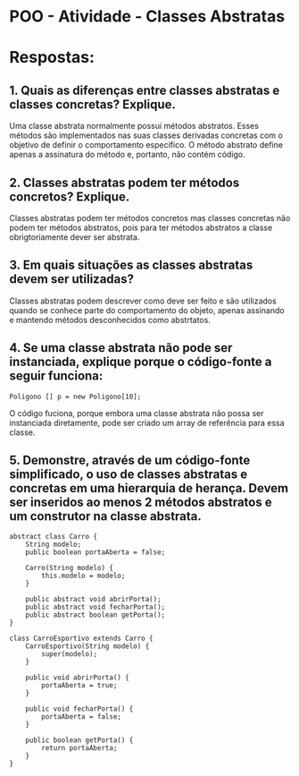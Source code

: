 # POO - Atividade - Classes Abstratas

# Respostas:
## 1. Quais as diferenças entre classes abstratas e classes concretas? Explique.
Uma classe abstrata normalmente possui métodos abstratos. Esses métodos são implementados nas suas classes derivadas concretas com o objetivo de definir o comportamento específico. O método abstrato define apenas a assinatura do método e, portanto, não contém código.

## 2. Classes abstratas podem ter métodos concretos? Explique.
Classes abstratas podem ter métodos concretos mas classes concretas não podem ter métodos abstratos, pois para ter métodos abstratos a classe obrigtoriamente dever ser abstrata.

## 3. Em quais situações as classes abstratas devem ser utilizadas?
Classes abstratas podem descrever como deve ser feito e são utilizados quando se conhece parte do comportamento do objeto, apenas assinando e mantendo métodos desconhecidos como abstrtatos.

## 4. Se uma classe abstrata não pode ser instanciada, explique porque o código-fonte a seguir funciona:
```
Poligono [] p = new Poligono[10];
```
O código fuciona, porque embora uma classe abstrata não possa ser instanciada diretamente, pode ser criado um array de referência para essa classe.

## 5. Demonstre, através de um código-fonte simplificado, o uso de classes abstratas e concretas em uma hierarquia de herança. Devem ser inseridos ao menos 2 métodos abstratos e um construtor na classe abstrata.
```
abstract class Carro {
    String modelo;
    public boolean portaAberta = false;

    Carro(String modelo) {
        this.modelo = modelo;
    }

    public abstract void abrirPorta();
    public abstract void fecharPorta();
    public abstract boolean getPorta();
}

class CarroEsportivo extends Carro {
    CarroEsportivo(String modelo) {
        super(modelo);
    }

    public void abrirPorta() {
        portaAberta = true;
    }

    public void fecharPorta() {
        portaAberta = false;
    }

    public boolean getPorta() {
        return portaAberta;
    }
}
```